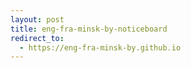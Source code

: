 ```yaml
---
layout: post
title: eng-fra-minsk-by-noticeboard
redirect_to:
  - https://eng-fra-minsk-by.github.io
---
```

